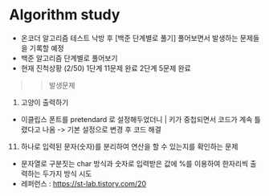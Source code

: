 # Algorithm study
- 온코더 알고리즘 테스트 낙방 후 [백준 단계별로 풀기] 풀어보면서 발생하는 문제들을 기록할 예정
- 백준 알고리즘 단계별로 풀어보기
- 현재 진척상황 (2/50)
1단계 11문제 완료
2단계 5문제 완료

>> 발생문제
1. 고양이 출력하기
 - 이클립스 폰트를 pretendard 로 설정해두었더니 | 키가 중첩되면서 코드가 계속 틀렸다고 나옴 -> 기본 설정으로 변경 후 코드 해결
11. 하나로 입력된 문자(숫자)를 분리하여 연산을 할 수 있는지를 확인하는 문제
 - 문자열로 구분짓는 char 방식과 숫자로 입력받은 값에 %를 이용하여 한자리씩 출력하는 두가지 방식 시도
 - 레퍼런스 : https://st-lab.tistory.com/20   
